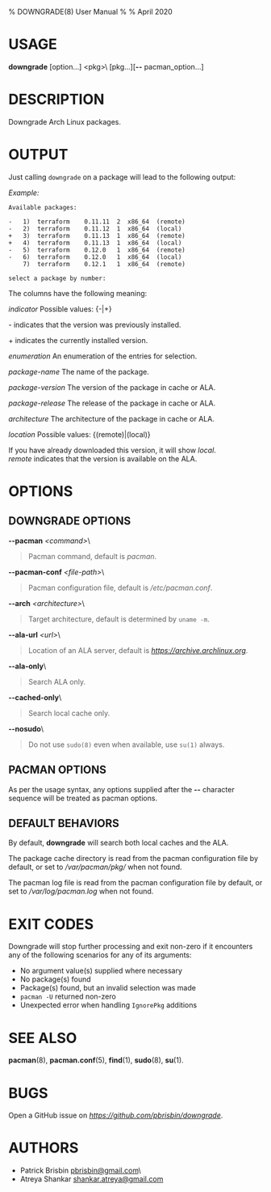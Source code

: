 % DOWNGRADE(8) User Manual % % April 2020

# USAGE

**downgrade** [option...] \<pkg>\ [pkg...][**\--** pacman_option...]

# DESCRIPTION

Downgrade Arch Linux packages.

# OUTPUT

Just calling `downgrade` on a package will lead to the following output:

_Example:_

    Available packages:

    -   1)  terraform    0.11.11  2  x86_64  (remote)
    -   2)  terraform    0.11.12  1  x86_64  (local)
    +   3)  terraform    0.11.13  1  x86_64  (remote)
    +   4)  terraform    0.11.13  1  x86_64  (local)
    -   5)  terraform    0.12.0   1  x86_64  (remote)
    -   6)  terraform    0.12.0   1  x86_64  (local)
        7)  terraform    0.12.1   1  x86_64  (remote)

    select a package by number:

The columns have the following meaning:

_indicator_ Possible values: {-|+}

\- indicates that the version was previously installed.

\+ indicates the currently installed version.

_enumeration_ An enumeration of the entries for selection.

_package-name_ The name of the package.

_package-version_ The version of the package in cache or ALA.

_package-release_ The release of the package in cache or ALA.

_architecture_ The architecture of the package in cache or ALA.

_location_ Possible values: {(remote)|(local)}

If you have already downloaded this version, it will show _local_.\
 _remote_ indicates that the version is available on the ALA.

# OPTIONS

## DOWNGRADE OPTIONS

**\--pacman** _\<command\>_\

> Pacman command, default is _pacman_.

**\--pacman-conf** _\<file-path\>_\

> Pacman configuration file, default is _/etc/pacman.conf_.

**\--arch** _\<architecture\>_\

> Target architecture, default is determined by `uname -m`.

**\--ala-url** _\<url\>_\

> Location of an ALA server, default is _https://archive.archlinux.org_.

**\--ala-only**\

> Search ALA only.

**\--cached-only**\

> Search local cache only.

**\--nosudo**\

> Do not use `sudo(8)` even when available, use `su(1)` always.

## PACMAN OPTIONS

As per the usage syntax, any options supplied after the **\--** character
sequence will be treated as pacman options.

## DEFAULT BEHAVIORS

By default, **downgrade** will search both local caches and the ALA.

The package cache directory is read from the pacman configuration file by
default, or set to _/var/pacman/pkg/_ when not found.

The pacman log file is read from the pacman configuration file by default, or
set to _/var/log/pacman.log_ when not found.

# EXIT CODES

Downgrade will stop further processing and exit non-zero if it encounters any of
the following scenarios for any of its arguments:

- No argument value(s) supplied where necessary
- No package(s) found
- Package(s) found, but an invalid selection was made
- `pacman -U` returned non-zero
- Unexpected error when handling `IgnorePkg` additions

# SEE ALSO

**pacman**(8), **pacman.conf**(5), **find**(1), **sudo**(8), **su**(1).

# BUGS

Open a GitHub issue on _https://github.com/pbrisbin/downgrade_.

# AUTHORS

- Patrick Brisbin <pbrisbin@gmail.com>\
- Atreya Shankar <shankar.atreya@gmail.com>
